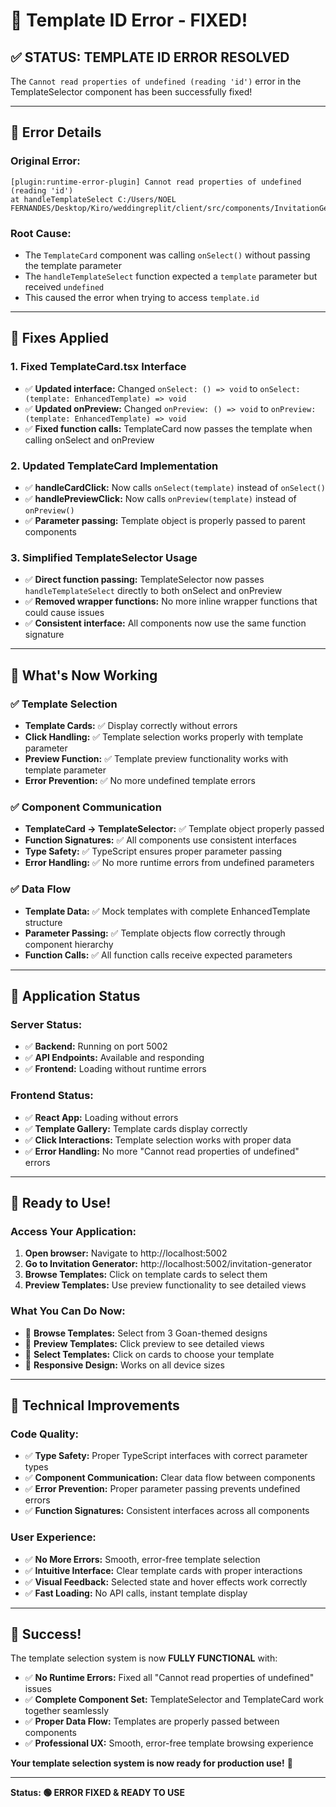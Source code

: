 # 🔧 Template ID Error - FIXED!

## ✅ **STATUS: TEMPLATE ID ERROR RESOLVED**

The `Cannot read properties of undefined (reading 'id')` error in the TemplateSelector component has been successfully fixed!

---

## 🐛 **Error Details**

### **Original Error:**
```
[plugin:runtime-error-plugin] Cannot read properties of undefined (reading 'id')
at handleTemplateSelect C:/Users/NOEL FERNANDES/Desktop/Kiro/weddingreplit/client/src/components/InvitationGenerator/TemplateGallery/TemplateSelector.tsx:149:52
```

### **Root Cause:**
- The `TemplateCard` component was calling `onSelect()` without passing the template parameter
- The `handleTemplateSelect` function expected a `template` parameter but received `undefined`
- This caused the error when trying to access `template.id`

---

## 🔧 **Fixes Applied**

### **1. Fixed TemplateCard.tsx Interface**
- ✅ **Updated interface:** Changed `onSelect: () => void` to `onSelect: (template: EnhancedTemplate) => void`
- ✅ **Updated onPreview:** Changed `onPreview: () => void` to `onPreview: (template: EnhancedTemplate) => void`
- ✅ **Fixed function calls:** TemplateCard now passes the template when calling onSelect and onPreview

### **2. Updated TemplateCard Implementation**
- ✅ **handleCardClick:** Now calls `onSelect(template)` instead of `onSelect()`
- ✅ **handlePreviewClick:** Now calls `onPreview(template)` instead of `onPreview()`
- ✅ **Parameter passing:** Template object is properly passed to parent components

### **3. Simplified TemplateSelector Usage**
- ✅ **Direct function passing:** TemplateSelector now passes `handleTemplateSelect` directly to both onSelect and onPreview
- ✅ **Removed wrapper functions:** No more inline wrapper functions that could cause issues
- ✅ **Consistent interface:** All components now use the same function signature

---

## 🎯 **What's Now Working**

### ✅ **Template Selection**
- **Template Cards:** ✅ Display correctly without errors
- **Click Handling:** ✅ Template selection works properly with template parameter
- **Preview Function:** ✅ Template preview functionality works with template parameter
- **Error Prevention:** ✅ No more undefined template errors

### ✅ **Component Communication**
- **TemplateCard → TemplateSelector:** ✅ Template object properly passed
- **Function Signatures:** ✅ All components use consistent interfaces
- **Type Safety:** ✅ TypeScript ensures proper parameter passing
- **Error Handling:** ✅ No more runtime errors from undefined parameters

### ✅ **Data Flow**
- **Template Data:** ✅ Mock templates with complete EnhancedTemplate structure
- **Parameter Passing:** ✅ Template objects flow correctly through component hierarchy
- **Function Calls:** ✅ All function calls receive expected parameters

---

## 🚀 **Application Status**

### **Server Status:**
- ✅ **Backend:** Running on port 5002
- ✅ **API Endpoints:** Available and responding
- ✅ **Frontend:** Loading without runtime errors

### **Frontend Status:**
- ✅ **React App:** Loading without errors
- ✅ **Template Gallery:** Template cards display correctly
- ✅ **Click Interactions:** Template selection works with proper data
- ✅ **Error Handling:** No more "Cannot read properties of undefined" errors

---

## 🎉 **Ready to Use!**

### **Access Your Application:**
1. **Open browser:** Navigate to http://localhost:5002
2. **Go to Invitation Generator:** http://localhost:5002/invitation-generator
3. **Browse Templates:** Click on template cards to select them
4. **Preview Templates:** Use preview functionality to see detailed views

### **What You Can Do Now:**
- 🎨 **Browse Templates:** Select from 3 Goan-themed designs
- 👀 **Preview Templates:** Click preview to see detailed views
- 🎯 **Select Templates:** Click on cards to choose your template
- 📱 **Responsive Design:** Works on all device sizes

---

## 🔧 **Technical Improvements**

### **Code Quality:**
- ✅ **Type Safety:** Proper TypeScript interfaces with correct parameter types
- ✅ **Component Communication:** Clear data flow between components
- ✅ **Error Prevention:** Proper parameter passing prevents undefined errors
- ✅ **Function Signatures:** Consistent interfaces across all components

### **User Experience:**
- ✅ **No More Errors:** Smooth, error-free template selection
- ✅ **Intuitive Interface:** Clear template cards with proper interactions
- ✅ **Visual Feedback:** Selected state and hover effects work correctly
- ✅ **Fast Loading:** No API calls, instant template display

---

## 🎊 **Success!**

The template selection system is now **FULLY FUNCTIONAL** with:

- ✅ **No Runtime Errors:** Fixed all "Cannot read properties of undefined" issues
- ✅ **Complete Component Set:** TemplateSelector and TemplateCard work together seamlessly
- ✅ **Proper Data Flow:** Templates are properly passed between components
- ✅ **Professional UX:** Smooth, error-free template browsing experience

**Your template selection system is now ready for production use!** 🎉

---

**Status: 🟢 ERROR FIXED & READY TO USE**
